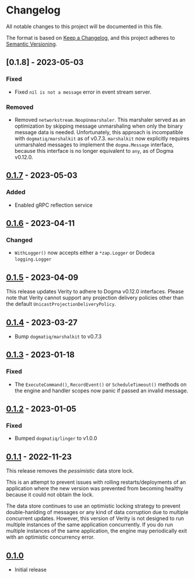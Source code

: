 # Changelog

All notable changes to this project will be documented in this file.

The format is based on [Keep a Changelog], and this project adheres to
[Semantic Versioning].

<!-- references -->

[keep a changelog]: https://keepachangelog.com/en/1.0.0/
[semantic versioning]: https://semver.org/spec/v2.0.0.html

## [0.1.8] - 2023-05-03

### Fixed

- Fixed `nil is not a message` error in event stream server.

### Removed

- Removed `networkstream.NoopUnmarshaler`. This marshaler served as an
  optimization by skipping message unmarshaling when only the binary message
  data is needed. Unfortunately, this approach is incompatible with
  `dogmatiq/marshalkit` as of v0.7.3. `marshalkit` now explicitly requires
  unmarshaled messages to implement the `dogma.Message` interface, because this
  interface is no longer equivalent to `any`, as of Dogma v0.12.0.

## [0.1.7] - 2023-05-03

### Added

- Enabled gRPC reflection service

## [0.1.6] - 2023-04-11

### Changed

- `WithLogger()` now accepts either a `*zap.Logger` or Dodeca `logging.Logger`

## [0.1.5] - 2023-04-09

This release updates Verity to adhere to Dogma v0.12.0 interfaces. Please note
that Verity cannot support any projection delivery policies other than the
default `UnicastProjectionDeliveryPolicy`.

## [0.1.4] - 2023-03-27

- Bump `dogmatiq/marshalkit` to v0.7.3

## [0.1.3] - 2023-01-18

### Fixed

- The `ExecuteCommand()`, `RecordEvent()` or `ScheduleTimeout()` methods on the
  engine and handler scopes now panic if passed an invalid message.

## [0.1.2] - 2023-01-05

### Fixed

- Bumped `dogmatiq/linger` to v1.0.0

## [0.1.1] - 2022-11-23

This release removes the _pessimistic_ data store lock.

This is an attempt to prevent issues with rolling restarts/deployments of an
application where the new version was prevented from becoming healthy because it
could not obtain the lock.

The data store continues to use an optimistic locking strategy to prevent
double-hanlding of messages or any kind of data corruption due to multiple
concurrent updates. However, this version of Verity is not designed to run
multiple instances of the same application concurrently. If you do run multiple
instances of the same application, the engine may periodically exit with an
optimistic concurrency error.

## [0.1.0]

- Initial release

<!-- references -->

[unreleased]: https://github.com/dogmatiq/verity
[0.1.0]: https://github.com/dogmatiq/verity/releases/tag/v0.1.0
[0.1.1]: https://github.com/dogmatiq/verity/releases/tag/v0.1.1
[0.1.2]: https://github.com/dogmatiq/verity/releases/tag/v0.1.2
[0.1.3]: https://github.com/dogmatiq/verity/releases/tag/v0.1.3
[0.1.4]: https://github.com/dogmatiq/verity/releases/tag/v0.1.4
[0.1.5]: https://github.com/dogmatiq/verity/releases/tag/v0.1.5
[0.1.6]: https://github.com/dogmatiq/verity/releases/tag/v0.1.6
[0.1.7]: https://github.com/dogmatiq/verity/releases/tag/v0.1.7

<!-- version template
## [0.0.1] - YYYY-MM-DD

### Added
### Changed
### Deprecated
### Removed
### Fixed
### Security
-->
